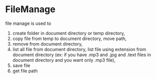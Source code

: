 # FileManage

file manage is used to 
1) create folder in document directory or temp directory, 
2) copy file from temp to document directory, move path,
3) remove from document directory, 
4) list all file from document directory, list file using extension from document directory (ex: if you have .mp3 and .jpg and .text files in document directory and you want only .mp3 file),
5) save file
6) get file path
